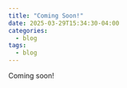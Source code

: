 ```yaml
---
title: "Coming Soon!"
date: 2025-03-29T15:34:30-04:00
categories:
  - blog
tags:
  - blog
---
```


Coming soon!